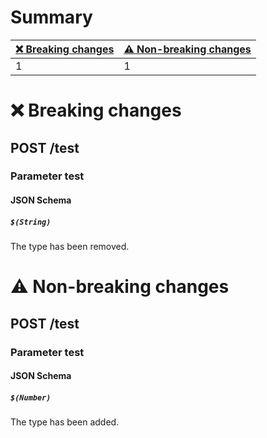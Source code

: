 # Summary

| [❌ Breaking changes](#breaking-changes) | [⚠️ Non-breaking changes](#non-breaking-changes) |
|------------------------------------------|--------------------------------------------------|
| 1                                        | 1                                                |

# <span id="breaking-changes"></span>❌ Breaking changes

## **POST** /test

### Parameter test

#### JSON Schema

##### `$(String)`

The type has been removed.

# <span id="non-breaking-changes"></span>⚠️ Non-breaking changes

## **POST** /test

### Parameter test

#### JSON Schema

##### `$(Number)`

The type has been added.
